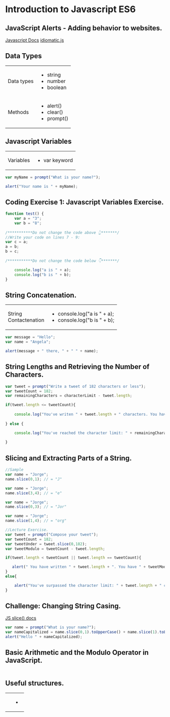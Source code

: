 # Introduction to Javascript ES6
## JavaScript Alerts - Adding behavior to websites.
[Javascript Docs](https://developer.mozilla.org/en-US/docs/Web/JavaScript)
[idiomatic.js](https://github.com/rwaldron/idiomatic.js)

## Data Types
<table>
        <thead>
        <thead>
        <tbody>
            <tr>
                <td>Data types</td>
                <td>
                    <ul>
                        <li>string</li>
                        <li>number</li>
                        <li>boolean</li>
                    </ul>
                </td>
            </tr>
            <tr>
                <td>Methods</td>
                <td>
                    <ul>
                        <li>alert()</li>
                        <li>clear()</li>
                        <li>prompt()</li>
                    </ul>
                </td>
            </tr>
        </tbody>
</table>

## Javascript Variables
<table>
    <tr>
        <thead>
        <thead>
    </tr>
    <tr>
        <tbody>
            <td>Variables</td>
            <td>
                <ul>
                    <li>var keyword</li>
                </ul>
            </td>
        </tbody>
    </tr>
</table>

```js
var myName = prompt("What is your name?");

alert("Your name is " + myName);
```
## Coding Exercise 1: Javascript Variables Exercise.
```js
function test() {
    var a = "3";
    var b = "8";
    
/***********Do not change the code above 👆*******/
//Write your code on lines 7 - 9:
var c = a;
a = b;
b = c;
    
/***********Do not change the code below 👇*******/

    console.log("a is " + a);
    console.log("b is " + b);
}
```
## String Concatenation.
<table>
    <tr>
        <thead>
        <thead>
    </tr>
    <tr>
        <tbody>
            <td>String</br> Contactenation</td>
            <td>
                <ul>
                    <li>console.log("a is " + a);</li>
                    <li>console.log("b is " + b);</li>
                </ul>
            </td>
        </tbody>
    </tr>
</table>

```js
var message = "Hello";
var name = "Angela";

alert(message + " there, " + " " + name);
```
## String Lengths and Retrieving the Number of Characters.
```js
var tweet = prompt("Write a tweet of 182 characters or less");
var tweetCount = 182;
var remainingCharacters = characterLimit - tweet.length;

if(tweet.length <= tweetCount){
    
    console.log("You've writen " + tweet.length + " characters. You have " + remainingCharacters + " characters left.");
    
} else {

    console.log("You've reached the character limit: " + remainingCharacters);
    
}
```
## Slicing and Extracting Parts of a String.
```js
//Sample
var name = "Jorge";
name.slice(0,1); // = "J"

var name = "Jorge";
name.slice(3,4); // = "e"

var name = "Jorge";
name.slice(0,3); // = "Jor"

var name = "Jorge";
name.slice(1,4); // = "org"

//Lecture Exercise.
var tweet = prompt("Compose your tweet");
var tweetCount = 182;
var tweetUnder = tweet.slice(0,182);
var tweetModulo = tweetCount - tweet.length;

if(tweet.length < tweetCount || tweet.length == tweetCount){

   alert(" You have written " + tweet.length + ". You have " + tweetModulo +" characters left. " + tweetUnder); 
}
else{

    alert("You've surpassed the character limit: " + tweet.length + " characters. " + tweetUnder);
}
```
## Challenge: Changing String Casing.
[JS slice() docs](https://www.w3schools.com/jsref/jsref_slice_string.asp)
```js
var name = prompt("What is your name?");
var nameCapitalized = name.slice(0,1).toUpperCase() + name.slice(1).toLowerCase();
alert("Hello " + nameCapitalized);
```
## Basic Arithmetic and the Modulo Operator in JavaScript.
```js

```
## Useful structures.
<table>
    <tr>
        <thead>
        <thead>
    </tr>
    <tr>
        <tbody>
            <td></td>
            <td>
                <ul>
                    <li></li>
                </ul>
            </td>
        </tbody>
    </tr>
</table>

```js

```